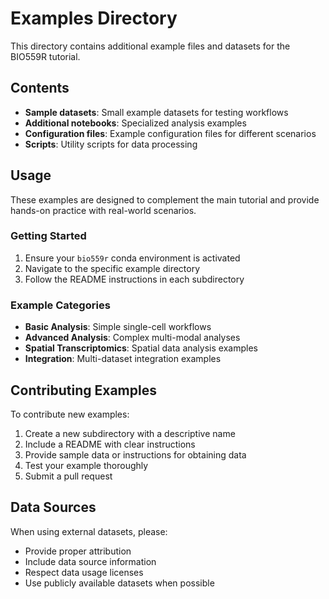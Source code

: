 # Examples Directory

This directory contains additional example files and datasets for the BIO559R tutorial.

## Contents

- **Sample datasets**: Small example datasets for testing workflows
- **Additional notebooks**: Specialized analysis examples
- **Configuration files**: Example configuration files for different scenarios
- **Scripts**: Utility scripts for data processing

## Usage

These examples are designed to complement the main tutorial and provide hands-on practice with real-world scenarios.

### Getting Started

1. Ensure your `bio559r` conda environment is activated
2. Navigate to the specific example directory
3. Follow the README instructions in each subdirectory

### Example Categories

- **Basic Analysis**: Simple single-cell workflows
- **Advanced Analysis**: Complex multi-modal analyses
- **Spatial Transcriptomics**: Spatial data analysis examples
- **Integration**: Multi-dataset integration examples

## Contributing Examples

To contribute new examples:

1. Create a new subdirectory with a descriptive name
2. Include a README with clear instructions
3. Provide sample data or instructions for obtaining data
4. Test your example thoroughly
5. Submit a pull request

## Data Sources

When using external datasets, please:
- Provide proper attribution
- Include data source information
- Respect data usage licenses
- Use publicly available datasets when possible

